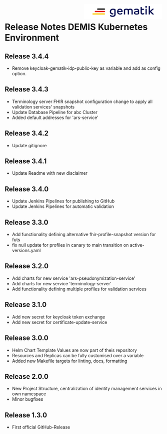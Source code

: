 <img align="right" alt="gematik" width="250" height="47" src="media/Gematik_Logo_Flag.png"/> <br/>    

# Release Notes DEMIS Kubernetes Environment

## Release 3.4.4
- Remove keycloak-gematik-idp-public-key as variable and add as config option.

## Release 3.4.3
- Terminology server FHIR snapshot configuration change to apply all validation services' snapshots
- Update Database Pipeline for abc Cluster
- Added default addresses for 'ars-service'

## Release 3.4.2
- Update gitignore
 
## Release 3.4.1
- Update Readme with new disclaimer

## Release 3.4.0
- Update Jenkins Pipelines for publishing to GitHub 
- Update Jenkins Pipelines for automatic validation 

## Release 3.3.0
- Add functionality defining alternative fhir-profile-snapshot version for futs
- fix null update for profiles in canary to main transition on active-versions.yaml

## Release 3.2.0
- Add charts for new service 'ars-pseudonymization-service'
- Add charts for new service 'terminology-server'
- Add functionality defining multiple profiles for validation services

## Release 3.1.0
- Add new secret for keycloak token exchange
- Add new secret for certificate-update-service

## Release 3.0.0
- Helm Chart Template Values are now part of theis repository
- Resources and Replicas can be fully customised over a variable
- Added new Makefile targets for linting, docs, formatting

## Release 2.0.0
- New Project Structure, centralization of identity management services in own namespace
- Minor bugfixes

## Release 1.3.0
- First official GitHub-Release
